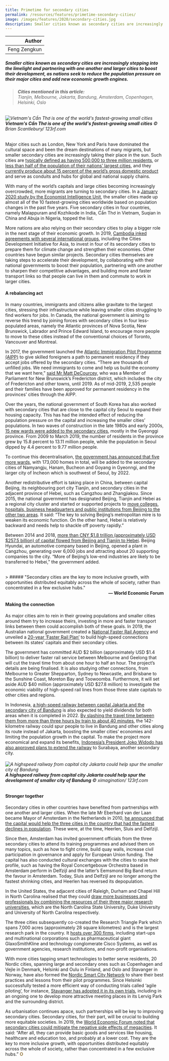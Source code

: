 ```yaml
---
title: Primetime for secondary cities
permalink: /resources/features/primetime-secondary-cities/
image: /images/features/2020/secondary-cities.jpg
description: Smaller cities known as secondary cities are increasingly stepping into the limelight and partnering with one another and larger cities to boost their development, as nations seek to reduce the population pressure on their major cities and add new economic growth engines.
---
```


| Author |
|---:|
| Feng Zengkun |

##### Smaller cities known as secondary cities are increasingly stepping into the limelight and partnering with one another and larger cities to boost their development, as nations seek to reduce the population pressure on their major cities and add new economic growth engines.

> ###### **Cities mentioned in this article:** <br> Tianjin, Melbourne, Jakarta, Bandung, Amsterdam, Copenhagen, Helsinki, Oslo

###### ![Vietnam's Cần Thơ is one of the world's fastest-growing small cities](/images/features/2020/secondary-cities.jpg/)**Vietnam's Cần Thơ is one of the world's fastest-growing small cities** © Brian Scantlebury/ 123rf.com

Major cities such as London, New York and Paris have dominated the cultural space and been the dream destinations of many migrants, but smaller secondary cities are increasingly taking their place in the sun. Such cities are [typically defined as having 500,000 to three million residents](https://www.weforum.org/agenda/2016/02/who-has-the-largest-migrant-population/), or [less than half of the population of their nations’ largest cities](https://www.citiesalliance.org/how-we-work/our-themes/secondary-cities), and they [currently produce about 15 percent of the world’s gross domestic product](https://www.citiesalliance.org/sites/default/files/2019-11/Connecting%20Systems%20of%20Secondary%20Systems%202%20pager.pdf) and serve as conduits and hubs for global and national supply chains.    

With many of the world’s capitals and large cities becoming increasingly overcrowded, more migrants are turning to secondary cities. In a [January 2020 study by the Economist Intelligence Unit](https://timesofindia.indiatimes.com/city/kozhikode/malappuram-tops-list-of-worlds-fastest-growing-urban-areas/articleshow/73163346.cms), the smaller cities made up almost all of the 10 fastest-growing cities worldwide based on population changes in the past five years. Five secondary cities in four countries, namely Malappuram and Kozhikode in India, Cần Thơ in Vietnam, Suqian in China and Abuja in Nigeria, topped the list.

More nations are also relying on their secondary cities to play a bigger role in the next stage of their economic growth. In 2019, [Cambodia inked agreements with several international groups](https://cdia.asia/2019/08/06/cdia-and-mpwt-sign-agreement-launch-climate-vulnerability-study-in-cambodian-cities/), including the Cities Development Initiative for Asia, to invest in four of its secondary cities to prepare them for climate change and strengthen their economies. Other countries have begun similar projects. Secondary cities themselves are taking steps to accelerate their development, by collaborating with their national governments to boost their population, partnering with one another to sharpen their competitive advantages, and building more and faster transport links so that people can live in them and commute to work in larger cities. 

#### **A rebalancing act**

In many countries, immigrants and citizens alike gravitate to the largest cities, stressing their infrastructure while leaving smaller cities struggling to find workers for jobs. In Canada, the national government is aiming to reverse this trend by joining forces with secondary cities in four less-populated areas, namely the Atlantic provinces of Nova Scotia, New Brunswick, Labrador and Prince Edward Island, to encourage more people to move to these cities instead of the conventional choices of Toronto, Vancouver and Montreal. 

In 2017, the government launched the [Atlantic Immigration Pilot Programme (AIPP)](https://www.canada.ca/en/immigration-refugees-citizenship/services/immigrate-canada/atlantic-immigration-pilot.html) to give skilled foreigners a path to permanent residency if they accept jobs offered by the secondary cities. “There are thousands of unfilled jobs. We need immigrants to come and help us build the economy that we want here,” [said Mr Matt DeCourcey](https://www.gocanadaservices.ca/atlantic-immigration-pilot-program-will-run-until-2021/), who was a Member of Parliament for New Brunswick’s Fredericton district, which includes the city of Fredericton and other towns, until 2019. As of mid-2019, 2,535 people and their families have been approved for permanent residency in the provinces’ cities through the AIPP. 

Over the years, the national government of South Korea has also worked with secondary cities that are close to the capital city Seoul to expand their housing capacity. This has had the intended effect of reducing the population pressure on the capital and increasing the smaller cities’ populations. In two waves of construction in the late 1980s and early 2000s, [15 new wards were added to the secondary cities](http://www.koreaherald.com/view.php?ud=20190407000078), mostly in the Gyeonggi province. From 2009 to March 2019, the number of residents in the province grew by 15.8 percent to 13.11 million people, while the population in Seoul dipped by 4.4 percent to 9.77 million people.

To continue this decentralisation, [the government has announced that five more wards](https://koreajoongangdaily.joins.com/news/article/article.aspx?aid=3062751), with 173,000 homes in total, will be added to the secondary cities of Namyangju, Hanam, Bucheon and Goyang in Gyeonngi, and the larger city of Incheon which is southwest of Seoul, by 2022. 

Another redistributive effort is taking place in China, between capital Beijing, its neighbouring port city Tianjin, and secondary cities in the adjacent province of Hebei, such as Cangzhou and Zhangjiakou. Since 2015, the national government has designated Beijing, Tianjin and Hebei as a regional city cluster and started or supported projects to [move colleges, hospitals, business headquarters and public institutions from Beijing to the other two areas](http://www.ebeijing.gov.cn/feature_2/Jingjinji/). It said: “The key to solving Beijing’s metropolitan mire is to weaken its economic function. On the other hand, Hebei is relatively backward and needs help to shackle off poverty rapidly.”

Between 2014 and 2018, [more than CNY $1.8 trillion (approximately USD $257.5 billion) of capital flowed from Beijing and Tianjin to Hebei](http://www.chinadaily.com.cn/a/201902/25/WS5c73b633a3106c65c34eb4c8.html). Beijing Hyundai, an automotive company based in Beijing, opened a plant in Cangzhou, generating over 6,000 jobs and attracting about 20 supporting companies to the city. “More of Beijing’s low-end industries are likely to be transferred to Hebei,” the government added. 

<br>
> ##### "Secondary cities are the key to more inclusive growth, with opportunities distributed equitably across the whole of society, rather than concentrated in a few exclusive hubs."

<div align="right"><b>— World Economic Forum</b></div>

#### **Making the connection**

As major cities aim to rein in their growing populations and smaller cities around them try to increase theirs, investing in more and faster transport links between them could accomplish both of these goals. In 2019, the Australian national government created a [National Faster Rail Agency](https://www.nfra.gov.au/about) and unveiled a [20-year ‘Faster Rail Plan’](https://investment.infrastructure.gov.au/files/national_rail_program/Faster-Rail-Plan.pdf) to build high-speed connections between its states’ capitals and their secondary cities.

The government has committed AUD $2 billion (approximately USD $1.4 billion) to deliver faster rail service between Melbourne and Geelong that will cut the travel time from about one hour to half an hour. The project’s details are being finalised. It is also studying other connections, from Melbourne to Greater Shepparton, Sydney to Newcastle, and Brisbane to the Sunshine Coast, Moreton Bay and Toowoomba. Furthermore, it will set aside AUD $40 million (approximately USD $27.8 million) to investigate the economic viability of high-speed rail lines from those three state capitals to other cities and regions.

In Indonesia, [a high-speed railway between capital Jakarta and the secondary city of Bandung](https://www.pwc.com/id/en/media-centre/infrastructure-news/june-2020/no-changes-to-completion-target-high-speed-railway-and-patimban-projects-to-carry-on.html) is also expected to yield dividends for both areas when it is completed in 2022. [By slashing the travel time between them from more than three hours by train to about 40 minutes](https://www.straitstimes.com/asia/se-asia/south-east-asias-first-high-speed-rail-ready-for-construction-china-railway-corp), the 142-kilometre railway could spur people to live in Bandung and other cities along its route instead of Jakarta, boosting the smaller cities’ economies and limiting the population growth in the capital. To make the project more economical and expand its benefits, [Indonesia’s President Joko Widodo has also approved plans to extend the railway](https://jakartaglobe.id/business/jokowi-wants-jakartabandung-fast-train-to-extend-to-surabaya) to Surabaya, another secondary city.

###### ![A highspeed railway from capital city Jakarta could help spur the smaller city of Bandung](/images/features/2020/bandung-city.jpg/)**A highspeed railway from capital city Jakarta could help spur the development of smaller city of Bandung** © ximagination/ 123rf.com

#### **Stronger together**

Secondary cities in other countries have benefited from partnerships with one another and larger cities. When the late Mr Eberhard van der Laan became Mayor of Amsterdam in the Netherlands in 2010, [he announced that the capital would help the three cities in the country that had the fastest declines in population](https://issuu.com/gemeenteamsterdam/docs/planam-02-2017_eng). These were, at the time, Heerlen, Sluis and Delfzijl. 

Since then, Amsterdam has invited government officials from the three secondary cities to attend its training programmes and advised them on many topics, such as how to fight crime, build quay walls, increase civil participation in governance and apply for European Union funding. The capital has also conducted cultural exchanges with the cities to raise their profile, such as having the Royal Concertgebouw Orchestra based in Amsterdam perform in Delfzijl and the latter’s Eemsmond Big Band return the favour in Amsterdam. Today, Sluis and Delfzijl are no longer among the fastest shrinking cities, and Heerlen has reversed its depopulation.
  
In the United States, the adjacent cities of Raleigh, Durham and Chapel Hill in North Carolina realised that they could [draw more businesses and professionals by combining the resources of their three major research universities](https://www.ourstate.com/research-triangle-park/), which are the North Carolina State University, Duke University and University of North Carolina respectively. 

The three cities subsequently co-created the Research Triangle Park which spans 7,000 acres (approximately 28 square kilometres) and is the largest research park in the country. It [hosts over 300 firms](https://www.rtp.org/), including start-ups and multinational corporations such as pharmaceutical giant GlaxoSmithKline and technology conglomerate Cisco Systems, as well as government agencies, research institutions, and non-profit organisations.

With more cities tapping smart technologies to better serve residents, 20 Nordic cities, spanning large and secondary ones such as Copenhagen and Vejle in Denmark, Helsinki and Oulu in Finland, and Oslo and Stavanger in Norway, have also formed the [Nordic Smart City Network](https://nscn.eu/) to share their best practices and lessons from their pilot programmes. Since Helsinki successfully tested a more efficient way of conducting trials called ‘agile piloting’, for instance, [Stavanger has adopted it in its own trials](https://www.stavanger.kommune.no/en/samfunnsutvikling/stavanger-smart-city/smart-city-projects/kvikktest/), including in an ongoing one to develop more attractive meeting places in its Lervig Park and the surrounding district.

As urbanisation continues apace, such partnerships will be key to improving secondary cities. Secondary cities, for their part, will be crucial to building more equitable societies. In 2019, the [World Economic Forum noted that secondary cities could mitigate the negative side effects of megacities](https://www.weforum.org/agenda/2019/05/putting-africa-s-secondary-cities-first/). It said: “After all, they can provide basic goods and services like housing, healthcare and education too, and probably at a lower cost. They are the key to more inclusive growth, with opportunities distributed equitably across the whole of society, rather than concentrated in a few exclusive hubs.” **<font color="#967942">O</font>**
